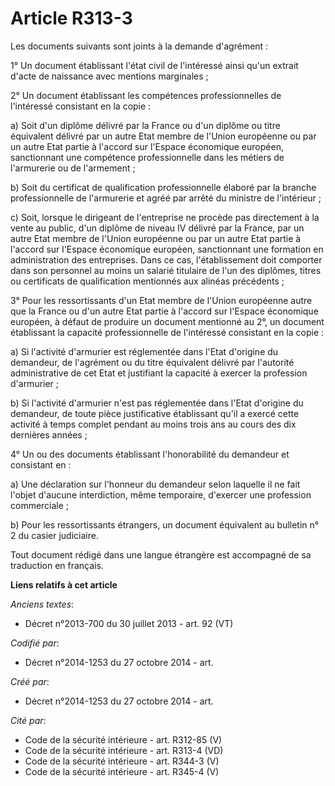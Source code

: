 # Article R313-3

Les documents suivants sont joints à la demande d'agrément :

1° Un document établissant l'état civil de l'intéressé ainsi qu'un extrait d'acte de naissance avec mentions marginales ;

2° Un document établissant les compétences professionnelles de l'intéressé consistant en la copie :

a) Soit d'un diplôme délivré par la France ou d'un diplôme ou titre équivalent délivré par un autre Etat membre de l'Union
européenne ou par un autre Etat partie à l'accord sur l'Espace économique européen, sanctionnant une compétence
professionnelle dans les métiers de l'armurerie ou de l'armement ;

b) Soit du certificat de qualification professionnelle élaboré par la branche professionnelle de l'armurerie et agréé par
arrêté du ministre de l'intérieur ;

c) Soit, lorsque le dirigeant de l'entreprise ne procède pas directement à la vente au public, d'un diplôme de niveau IV
délivré par la France, par un autre Etat membre de l'Union européenne ou par un autre Etat partie à l'accord sur l'Espace
économique européen, sanctionnant une formation en administration des entreprises. Dans ce cas, l'établissement doit
comporter dans son personnel au moins un salarié titulaire de l'un des diplômes, titres ou certificats de qualification
mentionnés aux alinéas précédents ;

3° Pour les ressortissants d'un Etat membre de l'Union européenne autre que la France ou d'un autre Etat partie à l'accord
sur l'Espace économique européen, à défaut de produire un document mentionné au 2°, un document établissant la capacité
professionnelle de l'intéressé consistant en la copie :

a) Si l'activité d'armurier est réglementée dans l'Etat d'origine du demandeur, de l'agrément ou du titre équivalent délivré
par l'autorité administrative de cet Etat et justifiant la capacité à exercer la profession d'armurier ;

b) Si l'activité d'armurier n'est pas réglementée dans l'Etat d'origine du demandeur, de toute pièce justificative
établissant qu'il a exercé cette activité à temps complet pendant au moins trois ans au cours des dix dernières années ;

4° Un ou des documents établissant l'honorabilité du demandeur et consistant en :

a) Une déclaration sur l'honneur du demandeur selon laquelle il ne fait l'objet d'aucune interdiction, même temporaire,
d'exercer une profession commerciale ;

b) Pour les ressortissants étrangers, un document équivalent au bulletin n° 2 du casier judiciaire.

Tout document rédigé dans une langue étrangère est accompagné de sa traduction en français.

**Liens relatifs à cet article**

_Anciens textes_:

  - Décret n°2013-700 du 30 juillet 2013 - art. 92 (VT)

_Codifié par_:

  - Décret n°2014-1253 du 27 octobre 2014 - art.

_Créé par_:

  - Décret n°2014-1253 du 27 octobre 2014 - art.

_Cité par_:

  - Code de la sécurité intérieure - art. R312-85 (V)
  - Code de la sécurité intérieure - art. R313-4 (VD)
  - Code de la sécurité intérieure - art. R344-3 (V)
  - Code de la sécurité intérieure - art. R345-4 (V)
